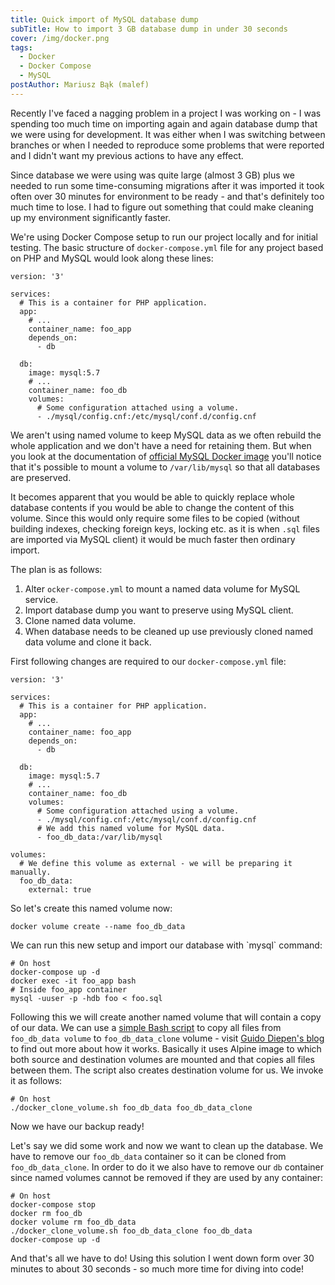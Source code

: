 ```yaml
---
title: Quick import of MySQL database dump
subTitle: How to import 3 GB database dump in under 30 seconds
cover: /img/docker.png
tags:
  - Docker
  - Docker Compose
  - MySQL
postAuthor: Mariusz Bąk (malef)
---
```

Recently I've faced a nagging problem in a project I was working on - I was spending too much time on importing again and again database dump that we were using for development. It was either when I was switching between branches or when I needed to reproduce some problems that were reported and I didn't want my previous actions to have any effect.

Since database we were using was quite large (almost 3 GB) plus we needed to run some time-consuming migrations after it was imported it took often over 30 minutes for environment to be ready - and that's definitely too much time to lose. I had to figure out something that could make cleaning up my environment significantly faster.

We're using Docker Compose setup to run our project locally and for initial testing. The basic structure of `docker-compose.yml` file for any project based on PHP and MySQL would look along these lines:

```
version: '3'

services:
  # This is a container for PHP application.
  app:
    # ...
    container_name: foo_app
    depends_on:
      - db

  db:
    image: mysql:5.7
    # ...
    container_name: foo_db
    volumes:
      # Some configuration attached using a volume.
      - ./mysql/config.cnf:/etc/mysql/conf.d/config.cnf
```

We aren't using named volume to keep MySQL data as we often rebuild the whole application and we don't have a need for retaining them. But when you look at the documentation of [official MySQL Docker image](https://hub.docker.com/_/mysql/) you'll notice that it's possible to mount a volume to `/var/lib/mysql` so that all databases are preserved.

It becomes apparent that you would be able to quickly replace whole database contents if you would be able to change the content of this volume. Since this would only require some files to be copied (without building indexes, checking foreign keys, locking etc. as it is when `.sql` files are imported via MySQL client) it would be much faster then ordinary import.

The plan is as follows:

1. Alter `ocker-compose.yml` to mount a named data volume for MySQL service.
2. Import database dump you want to preserve using MySQL client.
3. Clone named data volume.
4. When database needs to be cleaned up use previously cloned named data volume and clone it back.

First following changes are required to our `docker-compose.yml` file:

```
version: '3'

services:
  # This is a container for PHP application.
  app:
    # ...
    container_name: foo_app
    depends_on:
      - db

  db:
    image: mysql:5.7
    # ...
    container_name: foo_db
    volumes:
      # Some configuration attached using a volume.
      - ./mysql/config.cnf:/etc/mysql/conf.d/config.cnf
      # We add this named volume for MySQL data.
      - foo_db_data:/var/lib/mysql

volumes:
  # We define this volume as external - we will be preparing it manually.
  foo_db_data:
    external: true
```

So let's create this named volume now:

```
docker volume create --name foo_db_data
```

We can run this new setup and import our database with \`mysql\` command:

```
# On host
docker-compose up -d
docker exec -it foo_app bash
# Inside foo_app container
mysql -uuser -p -hdb foo < foo.sql
```

Following this we will create another named volume that will contain a copy of our data. We can use a [simple Bash script](https://github.com/gdiepen/docker-convenience-scripts/blob/master/docker_clone_volume.sh) to copy all files from `foo_db_data volume` to `foo_db_data_clone` volume - visit [Guido Diepen's blog](https://www.guidodiepen.nl/2016/05/cloning-docker-data-volumes/) to find out more about how it works. Basically it uses Alpine image to which both source and destination volumes are mounted and that copies all files between them. The script also creates destination volume for us. We invoke it as follows:

```
# On host
./docker_clone_volume.sh foo_db_data foo_db_data_clone
```

Now we have our backup ready!

Let's say we did some work and now we want to clean up the database. We have to remove our `foo_db_data` container so it can be cloned from `foo_db_data_clone`. In order to do it we also have to remove our `db` container since named volumes cannot be removed if they are used by any container:

```
# On host
docker-compose stop
docker rm foo_db
docker volume rm foo_db_data
./docker_clone_volume.sh foo_db_data_clone foo_db_data
docker-compose up -d
```

And that's all we have to do! Using this solution I went down form over 30 minutes to about 30 seconds - so much more time for diving into code!
